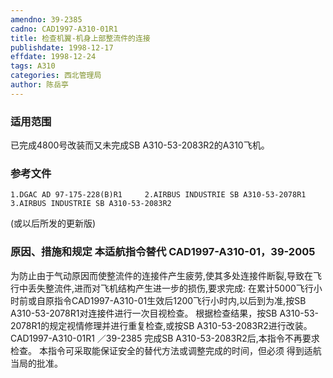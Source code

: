 ```yaml
---
amendno: 39-2385
cadno: CAD1997-A310-01R1
title: 检查机翼-机身上部整流件的连接
publishdate: 1998-12-17
effdate: 1998-12-24
tags: A310
categories: 西北管理局
author: 陈岳亭
---
```


### 适用范围 
已完成4800号改装而又未完成SB A310-53-2083R2的A310飞机。

<!--more-->
### 参考文件
    1.DGAC AD 97-175-228(B)R1     2.AIRBUS INDUSTRIE SB A310-53-2078R1     3.AIRBUS INDUSTRIE SB A310-53-2083R2 
(或以后所发的更新版) 

### 原因、措施和规定 本适航指令替代 CAD1997-A310-01，39-2005 
为防止由于气动原因而使整流件的连接件产生疲劳,使其多处连接件断裂,导致在飞行中丢失整流件,进而对飞机结构产生进一步的损伤,要求完成: 
    在累计5000飞行小时前或自原指令CAD1997-A310-01生效后1200飞行小时内,以后到为准,按SB A310-53-2078R1对连接件进行一次目视检查。 
    根据检查结果，按SB A310-53-2078R1的规定视情修理并进行重复检查,或按SB A310-53-2083R2进行改装。 
       CAD1997-A310-01R1   ／39-2385 
    完成SB A310-53-2083R2后,本指令不再要求检查。     本指令可采取能保证安全的替代方法或调整完成的时间，但必须
得到适航当局的批准。
